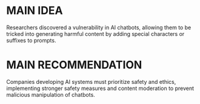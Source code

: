 # MAIN IDEA
Researchers discovered a vulnerability in AI chatbots, allowing them to be tricked into generating harmful content by adding special characters or suffixes to prompts.

# MAIN RECOMMENDATION
Companies developing AI systems must prioritize safety and ethics, implementing stronger safety measures and content moderation to prevent malicious manipulation of chatbots.
